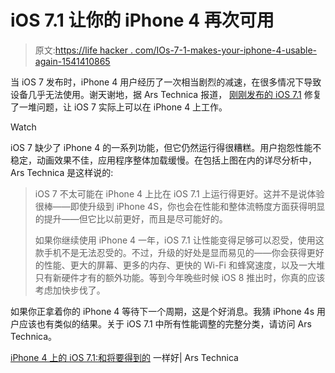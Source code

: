 # iOS 7.1 让你的 iPhone 4 再次可用

> 原文:[https://life hacker . com/IOs-7-1-makes-your-iphone-4-usable-again-1541410865](https://lifehacker.com/ios-7-1-makes-your-iphone-4-usable-again-1541410865)

当 iOS 7 发布时，iPhone 4 用户经历了一次相当剧烈的减速，在很多情况下导致设备几乎无法使用。谢天谢地，据 Ars Technica 报道， [刚刚发布的 iOS 7.1](https://lifehacker.com/ios-7-1-is-out-with-siri-update-visual-tweaks-and-car-1540537421) 修复了一堆问题，让 iOS 7 实际上可以在 iPhone 4 上工作。

Watch

iOS 7 缺少了 iPhone 4 的一系列功能，但它仍然运行得很糟糕。用户抱怨性能不稳定，动画效果不佳，应用程序整体加载缓慢。在包括上图在内的详尽分析中，Ars Technica 是这样说的:

> iOS 7 不太可能在 iPhone 4 上比在 iOS 7.1 上运行得更好。这并不是说体验很棒——即使升级到 iPhone 4S，你也会在性能和整体流畅度方面获得明显的提升——但它比以前更好，而且是尽可能好的。
> 
> 如果你继续使用 iPhone 4 一年，iOS 7.1 让性能变得足够可以忍受，使用这款手机不是无法忍受的。不过，升级的好处是显而易见的——你会获得更好的性能、更大的屏幕、更多的内存、更快的 Wi-Fi 和蜂窝速度，以及一大堆只有新硬件才有的额外功能。等到今年晚些时候 iOS 8 推出时，你真的应该考虑加快步伐了。

如果你正拿着你的 iPhone 4 等待下一个周期，这是个好消息。我猜 iPhone 4s 用户应该也有类似的结果。关于 iOS 7.1 中所有性能调整的完整分类，请访问 Ars Technica。

[iPhone 4 上的 iOS 7.1:和将要得到的](http://arstechnica.com/apple/2014/03/ios-7-1-on-the-iphone-4-as-good-as-its-going-to-get/) 一样好| Ars Technica